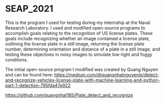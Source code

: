 # SEAP_2021
This is the program I used for testing during my internship at the Naval Research Laboratory. I used and modified open-source programs to accomplish goals relating to the recognition of US license plates. These goals include recognizing whether an image contained a license plate, outlining the license plate in a still image, returning the license plate number, determining orientation and distance of a plate in a still image, and testing these objectives in noisy images to simulate low-light and foggy conditions.

The initial open-source program I modified was created by Quang Nguyen and can be found here: https://medium.com/@quangnhatnguyenle/detect-and-recognize-vehicles-license-plate-with-machine-learning-and-python-part-1-detection-795fda47e922

https://github.com/quangnhat185/Plate_detect_and_recognize
